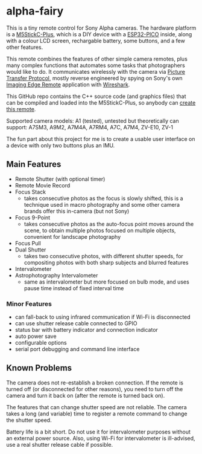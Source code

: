 # alpha-fairy

This is a tiny remote control for Sony Alpha cameras. The hardware platform is a [M5StickC-Plus](https://shop.m5stack.com/products/m5stickc-plus-esp32-pico-mini-iot-development-kit), which is a DIY device with a [ESP32-PICO](https://www.espressif.com/en/products/socs/esp32) inside, along with a colour LCD screen, rechargable battery, some buttons, and a few other features.

This remote combines the features of other simple camera remotes, plus many complex functions that automates some tasks that photographers would like to do. It communicates wirelessly with the camera via [Picture Transfer Protocol](https://en.wikipedia.org/wiki/Picture_Transfer_Protocol), mostly reverse engineered by spying on Sony's own [Imaging Edge Remote](https://imagingedge.sony.net/l/ie-desktop.html#remote) application with [Wireshark](https://www.wireshark.org/).

This GitHub repo contains the C++ source code (and graphics files) that can be compiled and loaded into the M5StickC-Plus, so anybody can [create this remote](INSTRUCTIONS.md).

Supported camera models: A1 (tested), untested but theoretically can support: A7SM3, A9M2, A7M4A, A7RM4, A7C, A7M4, ZV-E10, ZV-1

The fun part about this project for me is to create a usable user interface on a device with only two buttons plus an IMU.

## Main Features

 * Remote Shutter (with optional timer)
 * Remote Movie Record
 * Focus Stack
   * takes consecutive photos as the focus is slowly shifted, this is a technique used in macro photography and some other camera brands offer this in-camera (but not Sony)
 * Focus 9-Point
   * takes consecutive photos as the auto-focus point moves around the scene, to obtain multiple photos focused on multiple objects, convenient for landscape photography
 * Focus Pull
 * Dual Shutter
   * takes two consecutive photos, with different shutter speeds, for compositing photos with both sharp subjects and blurred features
 * Intervalometer
 * Astrophotography Intervalometer
   * same as intervalometer but more focused on bulb mode, and uses pause time instead of fixed interval time

### Minor Features

 * can fall-back to using infrared communication if Wi-Fi is disconnected
 * can use shutter release cable connected to GPIO
 * status bar with battery indicator and connection indicator
 * auto power save
 * configurable options
 * serial port debugging and command line interface

## Known Problems

The camera does not re-establish a broken connection. If the remote is turned off (or disconnected for other reasons), you need to turn off the camera and turn it back on (after the remote is turned back on).

The features that can change shutter speed are not reliable. The camera takes a long (and variable) time to register a remote command to change the shutter speed.

Battery life is a bit short. Do not use it for intervalometer purposes without an external power source. Also, using Wi-Fi for intervalometer is ill-advised, use a real shutter release cable if possible.
